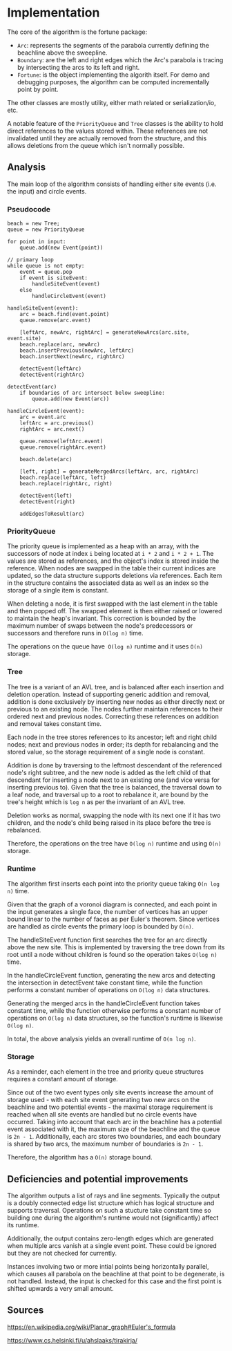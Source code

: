 # Implementation

The core of the algorithm is the fortune package:

* `Arc`: represents the segments of the parabola currently defining the beachline above the sweepline.
* `Boundary`: are the left and right edges which the Arc's parabola is tracing by intersecting the arcs to its left and right.
* `Fortune`: is the object implementing the algorith itself. For demo and debugging purposes, the algorithm can be computed incrementally point by point.

The other classes are mostly utility, either math related or serialization/io, etc.

A notable feature of the `PriorityQueue` and `Tree` classes is the ability to hold direct references to the values stored within. These references are not invalidated until they are actually removed from the structure, and this allows deletions from the queue which isn't normally possible.

## Analysis

The main loop of the algorithm consists of handling either site events (i.e. the input) and circle events.

### Pseudocode

```
beach = new Tree;
queue = new PriorityQueue

for point in input:
	queue.add(new Event(point))

// primary loop 
while queue is not empty:
	event = queue.pop
	if event is siteEvent:
		handleSiteEvent(event)
	else
		handleCircleEvent(event)

handleSiteEvent(event):
	arc = beach.find(event.point)
	queue.remove(arc.event)

	[leftArc, newArc, rightArc] = generateNewArcs(arc.site, event.site)
	beach.replace(arc, newArc)
	beach.insertPrevious(newArc, leftArc)
	beach.insertNext(newArc, rightArc)

	detectEvent(leftArc)
	detectEvent(rightArc)

detectEvent(arc)
	if boundaries of arc intersect below sweepline:
		queue.add(new Event(arc))

handleCircleEvent(event):
	arc = event.arc
	leftArc = arc.previous()
	rightArc = arc.next()

	queue.remove(leftArc.event)
	queue.remove(rightArc.event)

	beach.delete(arc)

	[left, right] = generateMergedArcs(leftArc, arc, rightArc)
	beach.replace(leftArc, left)
	beach.replace(rightArc, right)

	detectEvent(left)
	detectEvent(right)

	addEdgesToResult(arc)
```

### PriorityQueue

The priority queue is implemented as a heap with an array, with the successors of node at index `i` being located at `i * 2` and `i * 2 + 1`. The values are stored as references, and the object's index is stored inside the reference. When nodes are swapped in the table their current indices are updated, so the data structure supports deletions via references. Each item in the structure contains the associated data as well as an index so the storage of a single item is constant.

When deleting a node, it is first swapped with the last element in the table and then popped off. The swapped element is then either raised or lowered to maintain the heap's invariant. This correction is bounded by the maximum number of swaps between the node's predecessors or successors and therefore runs in `O(log n)` time.

The operations on the queue have` O(log n)` runtime and it uses `O(n)` storage.

### Tree

The tree is a variant of an AVL tree, and is balanced after each insertion and deletion operation. Instead of supporting generic addition and removal, addition is done exclusively by inserting new nodes as either directly next or previous to an existing node. The nodes further maintain references to their ordered next and previous nodes. Correcting these references on addition and removal takes constant time.

Each node in the tree stores references to its ancestor; left and right child nodes; next and previous nodes in order; its depth for rebalancing and the stored value, so the storage requirement of a single node is constant.

Addition is done by traversing to the leftmost descendant of the referenced node's right subtree, and the new node is added as the left child of that descendant for inserting a node next to an existing one (and vice versa for inserting previous to). Given that the tree is balanced, the traversal down to a leaf node, and traversal up to a root to rebalance it, are bound by the tree's height which is `log n` as per the invariant of an AVL tree.

Deletion works as normal, swapping the node with its next one if it has two children, and the node's child being raised in its place before the tree is rebalanced.

Therefore, the operations on the tree have `O(log n)` runtime and using `O(n)` storage.

### Runtime

The algorithm first inserts each point into the priority queue taking `O(n log n)` time.

Given that the graph of a voronoi diagram is connected, and each point in the input generates a single face, the number of vertices has an upper bound linear to the number of faces as per Euler's theorem. Since vertices are handled as circle events the primary loop is bounded by `O(n)`.

The handleSiteEvent function first searches the tree for an arc directly above the new site. This is implemented by traversing the tree down from its root until a node without children is found so the operation takes `O(log n)` time.

In the handleCircleEvent function, generating the new arcs and detecting the intersection in detectEvent take constant time, while the function performs a constant number of operations on `O(log n)` data structures.

Generating the merged arcs in the handleCircleEvent function takes constant time, while the function otherwise performs a constant number of operations on `O(log n)` data structures, so the function's runtime is likewise `O(log n)`.

In total, the above analysis yields an overall runtime of `O(n log n)`.

### Storage

As a reminder, each element in the tree and priority queue structures requires a constant amount of storage.

Since out of the two event types only site events increase the amount of storage used - with each site event generating two new arcs on the beachline and two potential events - the maximal storage requirement is reached when all site events are handled but no circle events have occurred. Taking into account that each arc in the beachline has a potential event associated with it, the maximum size of the beachline and the queue is `2n - 1`. Additionally, each arc stores two boundaries, and each boundary is shared by two arcs, the maximum number of boundaries is `2n - 1`.

Therefore, the algorithm has a `O(n)` storage bound.

## Deficiencies and potential improvements

The algorithm outputs a list of rays and line segments. Typically the output is a doubly connected edge list structure which has logical structure and supports traversal. Operations on such a stucture take constant time so building one during the algorithm's runtime would not (significantly) affect its runtime.

Additionally, the output contains zero-length edges which are generated when multiple arcs vanish at a single event point. These could be ignored but they are not checked for currently.

Instances involving two or more intial points being horizontally parallel, which causes all parabola on the beachline at that point to be degenerate, is not handled. Instead, the input is checked for this case and the first point is shifted upwards a very small amount.

## Sources

https://en.wikipedia.org/wiki/Planar_graph#Euler's_formula

https://www.cs.helsinki.fi/u/ahslaaks/tirakirja/
